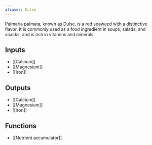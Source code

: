 ```yaml
---
aliases: Dulse
---
```

Palmaria palmata, known as Dulse, is a red seaweed with a distinctive flavor. It is commonly used as a food ingredient in soups, salads, and snacks, and is rich in vitamins and minerals.
## Inputs
- [[Calcium]]
- [[Magnesium]] 
- [[Iron]]

## Outputs
- [[Calcium]]
- [[Magnesium]] 
- [[Iron]]

## Functions
- [[Nutrient accumulator]]